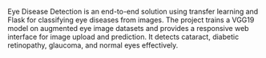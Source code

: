 Eye Disease Detection is an end-to-end solution using transfer learning and Flask for classifying eye diseases from images. The project trains a VGG19 model on augmented eye image datasets and provides a responsive web interface for image upload and prediction. It detects cataract, diabetic retinopathy, glaucoma, and normal eyes effectively.

